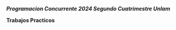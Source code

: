 ***Programacion Concurrente 2024 Segundo Cuatrimestre Unlam***

******************Trabajos Practicos******************
